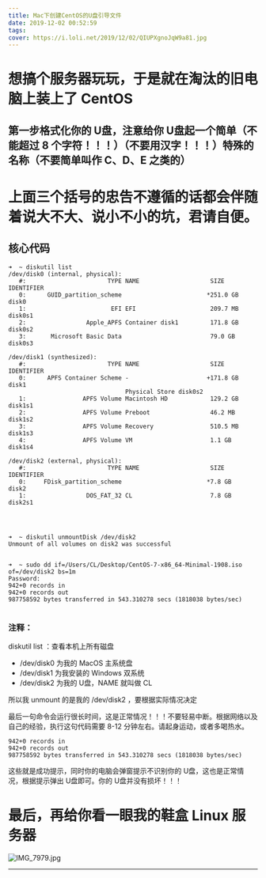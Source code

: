 ```yaml
---
title: Mac下创建CentOS的U盘引导文件
date: 2019-12-02 00:52:59
tags:
cover: https://i.loli.net/2019/12/02/QIUPXgnoJqW9a81.jpg
---
```

# 想搞个服务器玩玩，于是就在淘汰的旧电脑上装上了 CentOS


<!--more-->

## 第一步格式化你的 U盘，注意给你 U盘起一个简单（不能超过 8 个字符！！！）（不要用汉字！！！）特殊的名称（不要简单叫作 C、D、E 之类的）
# 上面三个括号的忠告不遵循的话都会伴随着说大不大、说小不小的坑，君请自便。


## 核心代码
```
➜  ~ diskutil list
/dev/disk0 (internal, physical):
   #:                       TYPE NAME                    SIZE       IDENTIFIER
   0:      GUID_partition_scheme                        *251.0 GB   disk0
   1:                        EFI EFI                     209.7 MB   disk0s1
   2:                 Apple_APFS Container disk1         171.8 GB   disk0s2
   3:       Microsoft Basic Data                         79.0 GB    disk0s3

/dev/disk1 (synthesized):
   #:                       TYPE NAME                    SIZE       IDENTIFIER
   0:      APFS Container Scheme -                      +171.8 GB   disk1
                                 Physical Store disk0s2
   1:                APFS Volume Macintosh HD            129.2 GB   disk1s1
   2:                APFS Volume Preboot                 46.2 MB    disk1s2
   3:                APFS Volume Recovery                510.5 MB   disk1s3
   4:                APFS Volume VM                      1.1 GB     disk1s4

/dev/disk2 (external, physical):
   #:                       TYPE NAME                    SIZE       IDENTIFIER
   0:     FDisk_partition_scheme                        *7.8 GB     disk2
   1:                 DOS_FAT_32 CL                      7.8 GB     disk2s1




➜  ~ diskutil unmountDisk /dev/disk2
Unmount of all volumes on disk2 was successful


➜  ~ sudo dd if=/Users/CL/Desktop/CentOS-7-x86_64-Minimal-1908.iso of=/dev/disk2 bs=1m
Password:
942+0 records in
942+0 records out
987758592 bytes transferred in 543.310278 secs (1818038 bytes/sec)


```
### 注释：
diskutil list ：查看本机上所有磁盘
-    /dev/disk0 为我的 MacOS 主系统盘
-    /dev/disk1 为我安装的 Windows 双系统
-    /dev/disk2 为我的 U盘，NAME 就叫做 CL

所以我 unmount 的是我的 /dev/disk2 ，要根据实际情况决定

最后一句命令会运行很长时间，这是正常情况！！！不要轻易中断。根据网络以及自己的经验，执行这句代码需要 8-12 分钟左右。请起身运动，或者多喝热水。

```
942+0 records in
942+0 records out
987758592 bytes transferred in 543.310278 secs (1818038 bytes/sec)
```
这些就是成功提示，同时你的电脑会弹窗提示不识别你的 U盘，这也是正常情况，根据提示弹出 U盘即可。你的 U盘并没有损坏！！！

# 最后，再给你看一眼我的鞋盒 Linux 服务器

![IMG_7979.jpg](https://i.loli.net/2019/12/02/QIUPXgnoJqW9a81.jpg)

---


